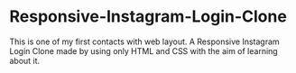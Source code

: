 # Responsive-Instagram-Login-Clone
This is one of my first contacts with web layout. A Responsive Instagram Login Clone made by using only HTML and CSS with the aim of learning about it.
